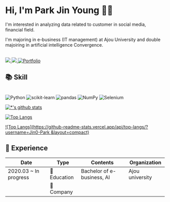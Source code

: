 # Hi, I'm Park Jin Young 👋🏻

I'm interested in analyzing data related to customer in social media, financial field. 


I'm majoring in e-business (IT management) at Ajou University and
double majoiring in artificial intelligence Convergence. 


<br>

<a href="mailto:wlsdk2450@ajou.ac.kr" target="_blank">
<img src="https://img.shields.io/badge/Gmail-EA4335.svg?style=flat-square&logo=Gmail&logoColor=white"/>
</a>
<a href="https://https://jyp-data-analytics.tistory.com" target="_blank">
<img src="https://img.shields.io/badge/Tistory-000000.svg?style=flat-square&logo=Tistory&logoColor=white"/>
</a>
<a href="https://www.notion.so/JYP-a53c990d6b8742f98a08b533cfd45683" target="_blank">
<img alt="Portfolio" src="https://img.shields.io/badge/Portfolio-000000.svg?style=flat-square&logo=Notion&logoColor=white"/>
</a>

<br>

## 📚 Skill
<br>
<img alt="Python" src ="https://img.shields.io/badge/Python-3776AB.svg?&style=flat-square&logo=Python&logoColor=white"/>
<img alt="scikit-learn" src ="https://img.shields.io/badge/scikit learn-F7931E.svg?&style=flat-square&logo=scikit-learn&logoColor=white"/>
<img alt="pandas" src ="https://img.shields.io/badge/pandas-150458.svg?&style=flat-square&logo=pandas&logoColor=white"/>
<img alt="NumPy" src ="https://img.shields.io/badge/NumPy-013243.svg?&style=flat-square&logo=NumPy&logoColor=white"/>
<img alt="Selenium" src ="https://img.shields.io/badge/Selenium-43B02A.svg?&style=flat-square&logo=Selenium&logoColor=white"/>


<br>

[![*'s github stats](https://github-readme-stats.vercel.app/api?username=Jin0-Park)](https://github.com/Jin0-Park)

[![Top Langs](https://github-readme-stats.vercel.app/api/top-langs/?username=Jin0-Park)](https://github.com/Jin0-Park/github-readme-stats)

[![Top Langs](https://github-readme-stats.vercel.app/api/top-langs/?username=Jin0-Park &layout=compact)](https://github.com/Jin0-Park/github-readme-stats)



## 🚀 Experience

|Date|Type|Contents|Organization|
|-----------------|-----------------------|---------------------------------------------------------|----------------------|
|2020.03 ~ In progress|🏫 Education|Bachelor of e-business, AI| Ajou university|
||🏢 Company|||



<br>


